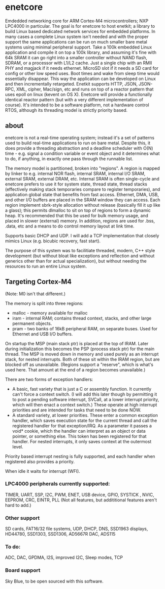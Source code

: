 # enetcore

Emdedded networking core for ARM Cortex-M4 microcontrollers; NXP LPC4000 in particular.  The goal is for enetcore to host enetkit; a library to build Linux based dedicated network services for embedded platforms.  In many cases a complete Linux system isn't needed and with the proper support the same applications can be run on much smaller bare metal systems using minimal peripheral support.  Take a 100k embedded Linux application and compile it on top a 100k library, and assuming it's fine with 64k SRAM it can go right into a smaller controller without NAND flash, SDRAM, or a processor with L1/L2 cache.  Just a single chip with an RMII PHY and magjack if it needs ethernet.  MicroSD slot if it needs a SD card for config or other low speed uses.  Boot times and wake from sleep time would essentially disappear.  This way the application can be developed on Linux and then incrementally retargeted.  Enetkit supports HTTP, JSON, JSON-RPC, XML, cipher, Mac/sign, etc and runs on top of a reactor pattern that uses epoll on linux (kevent on OS X).  Enetcore will provide a functionally identical reactor pattern (but with a very different implementation of course). It's intended to be a software platform, not a hardware control RTOS, although its threading model is strictly priority based.

## about

enetcore is not a real-time operating system; instead it's a set of patterns used to build real-time applications to run
on bare metal.  Despite this, it does provide a threading abstraction and a deadline scheduler with O(N) time - e.g.
signal a condition variable or event object and it determines what to do, if anything, in exactly one pass through
the runnable list.

The memory model is partitioned, broken into "regions".  A region is mapped by linker to e.g. internal NOR flash, internal
SRAM, internal I/O SRAM, external SRAM, external DRAM, etc.  Internal SRAM is often single-cycle and enetcore prefers to
use it for system state, thread state, thread stacks (effectively making stack temporaries compare to register temporaries),
and application global state that benefits from fast access.  Ethernet, DMA, USB, and other I/O buffers are placed in the
SRAM window they can access.  Each region implement sbrk-style allocation without release (basically fill it up like a glass);
this permits dlmalloc to sit on top of regions to form a dynamic heap.  It's recommended that this be used for bulk memory
usage, and placed in slower (external) memory.  In addition, regions are used for .bss, .data, etc and a means to do control
memory layout at link time.

Supports basic DHCP and UDP.  I will add a TCP implementation that closely mimics Linux (e.g. bicubic recovery, fast start).

The purpose of this system was to facilitiate threaded, modern, C++ style development (but without bloat like exceptions and
reflection and without generics other than for actual specialization), but without 
needing the resources to run an entire Linux system. 

## Targeting Cortex-M4

(Note: M0 isn't that different.)

The memory is split into three regions:

* malloc - memory available for malloc
* iram   - internal RAM; contains thread context, stacks, and other large permanent objects.
* pram   - two banks of 16kB peripheral RAM, on separate buses.  Used for Ethernet and USB I/O buffers.

On startup the MSP (main stack ptr) is placed at the top of IRAM.  Later during initialization this becomes the PSP (process stack ptr) for the main thread.  The MSP is moved down in memory and used purely as an interrupt stack, for nested interrupts.
Both of these sit within the IRAM region, but are blocked off as unavailable.  (Regions support a "reserve", which is what's used here.  That amount at the end of a region becomes unavailable.)

There are two forms of exception handlers:

* A basic, fast variety that is just a C or assembly function.  It currently can't force a context switch. (I will add this
 later though by permitting it to post a pending software interrupt, SVCall, at a lower interrupt priority, which will 
 then enact a context switch.)  These operate at high interrupt priorities and are intended for tasks that need to be done NOW.
* A standard variety, at lower priorities.  These enter a common exception handler, which saves execution state for the
current thread and call the registered handler for that exception/IRQ.  As a parameter it passes a void* cookie, which the
handler can interpret as an object or data pointer, or something else.  This token has been registered for that handler.  For
nested interrupts, it only saves context at the outermost level.

Priority based interrupt nesting is fully supported, and each handler when registered also provides a priority.

When idle it waits for interrupt (WFI).

### LPC4000 peripherals currently supported:

TIMER, UART, SSP, I2C, PWM, ENET, USB device, GPIO, SYSTICK , NVIC, EEPROM, CRC, EINTR, PLL
(Not all features, but addititional features aren't hard to add.)

### Other support

SD cards, FAT16/32 file systems, UDP, DHCP, DNS, SSD1963 displays, HD44780, SSD1303, SSD1306, AD5667R DAC, ADS115

### To do:

ADC, DAC, GPDMA, I2S, improved I2C, Sleep modes, TCP

### Board support

Sky Blue, to be open sourced with this software.
